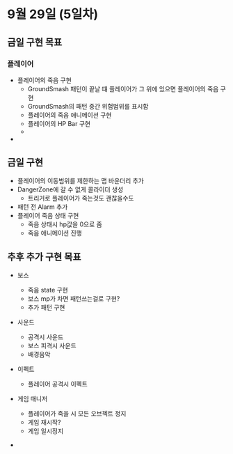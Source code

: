 # 9월 29일 (5일차)

## 금일 구현 목표

### 플레이어

  - 플레이어의 죽음 구현
    - GroundSmash 패턴이 끝날 떄 플레이어가 그 위에 있으면 플레이어의 죽음 구현
    - GroundSmash의 패턴 중간 위험범위를 표시함
    - 플레이어의 죽음 애니메이션 구현
    - 플레이어의 HP Bar 구현
    - 
  - 
## 금일 구현

- 플레이어의 이동범위를 제한하는 맵 바운더리 추가
- DangerZone에 갈 수 없게 콜라이더 생성
  - 트리거로 플레이어가 죽는것도 괜찮을수도
- 패턴 전 Alarm 추가
- 플레이어 죽음 상태 구현 
  - 죽음 상태시 hp값을 0으로 줌
  - 죽음 애니메이션 진행





## 추후 추가 구현 목표
- 보스 
  - 죽음 state 구현
  - 보스 mp가 차면 패턴쓰는걸로 구현?
  - 추가 패턴 구현

- 사운드
  - 공격시 사운드
  - 보스 피격시 사운드
  - 배경음악

- 이펙트
  - 플레이어 공격시 이펙트


- 게임 매니저
  - 플레이어가 죽을 시 모든 오브젝트 정지
  - 게임 재시작?
  - 게임 일시정지


<!--

### 동맹
1. 기본구성
    - 탱커 동맹 1명과 그 외 동맹 2~3명
    - 기본적으로 움직이지 않음
    - 2~4 명으로 산개해서 위치
    - 동맹도 체력이 있게 만들면 좋다
      - 제대로 패턴을 처리하면 죽을 일이 없다
      - 

### UI
화면 왼쪽아래 or 중앙 아래에 플레이어 체력바 위치
보스 및 동맹 머리 위 체력 바 위치 
각 패턴 사용시 대화창(위치 정해야함)에 패턴 처리법 안내



## 진행중
- Walk State에서 Idle 상태로 돌아오지만 여전히 walk 애니메이션이 재생됨
  - 현재 Idle 상태의 애니메이션이 없으므로 idle 상태일시 애니메이터를  비활성화 하고 Walk State에서 애니메이터를 활성화 시켜 해결


## 추가적으로 생각해볼것
- 남은 체력과 걸린 시간에 따른 최종 점수 표시 필요?
- 레퍼런스 게임 : 타이탄 소울즈를 참고하면 어떨까
- -->
- 